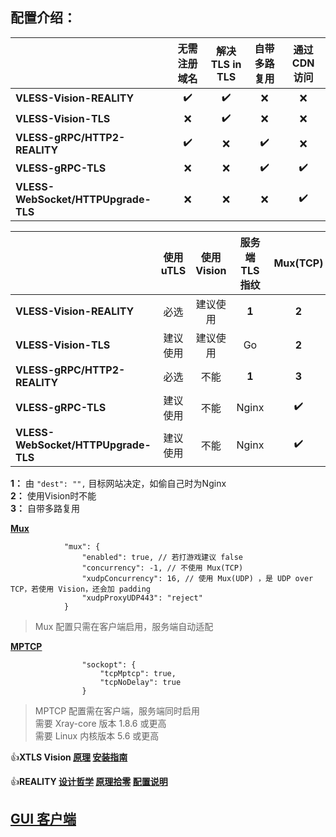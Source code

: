 ## **配置介绍：** 

| | 无需注册域名 | 解决 TLS in TLS | 自带多路复用 | 通过 CDN 访问 |
| :--- | :---: | :---: | :---: | :---: |
| **VLESS-Vision-REALITY** | :heavy_check_mark: | :heavy_check_mark: | :x: | :x: |
| **VLESS-Vision-TLS** | :x: | :heavy_check_mark: | :x: | :x: |
| **VLESS-gRPC/HTTP2-REALITY** | :heavy_check_mark: | :x: | :heavy_check_mark: | :x: |
| **VLESS-gRPC-TLS** | :x: | :x: | :heavy_check_mark: | :heavy_check_mark: |
| **VLESS-WebSocket/HTTPUpgrade-TLS** | :x: | :x: | :x: | :heavy_check_mark: |

| | 使用 uTLS | 使用 Vision | 服务端 TLS 指纹 | Mux(TCP) | Mux(UDP) | MPTCP |
| :--- | :---: | :---: | :---: | :---: | :---: | :---: |
| **VLESS-Vision-REALITY** | 必选 | 建议使用 | **1** | **2** | :heavy_check_mark: | :heavy_check_mark: |
| **VLESS-Vision-TLS** | 建议使用 | 建议使用 | Go | **2** | :heavy_check_mark: | :heavy_check_mark: |
| **VLESS-gRPC/HTTP2-REALITY** | 必选 | 不能 | **1** | **3** | :heavy_check_mark: | :heavy_check_mark: |
| **VLESS-gRPC-TLS** | 建议使用 | 不能 | Nginx | :heavy_check_mark: | :heavy_check_mark: | :heavy_check_mark: |
| **VLESS-WebSocket/HTTPUpgrade-TLS** | 建议使用 | 不能 | Nginx | :heavy_check_mark: | :heavy_check_mark: | :heavy_check_mark: |

**1：** 由 `"dest": "",` 目标网站决定，如偷自己时为Nginx<br>
**2：** 使用Vision时不能<br>
**3：** 自带多路复用

[**Mux**](https://xtls.github.io/Xray-docs-next/config/outbound.html#muxobject)

```jsonc
            "mux": {
                "enabled": true, // 若打游戏建议 false
                "concurrency": -1, // 不使用 Mux(TCP)
                "xudpConcurrency": 16, // 使用 Mux(UDP) ，是 UDP over TCP，若使用 Vision，还会加 padding
                "xudpProxyUDP443": "reject"
            }
```

> Mux 配置只需在客户端启用，服务端自动适配

[**MPTCP**](https://github.com/XTLS/Xray-core/pull/2520#issuecomment-1711212084)

```jsonc
                "sockopt": {
                    "tcpMptcp": true,
                    "tcpNoDelay": true
                }
```

> MPTCP 配置需在客户端，服务端同时启用<br>
> 需要 Xray-core 版本 1.8.6 或更高<br>
> 需要 Linux 内核版本 5.6 或更高

:+1:**XTLS Vision [原理](https://github.com/XTLS/Xray-core/discussions/1295) [安装指南](https://github.com/chika0801/Xray-install)**

:+1:**REALITY [设计哲学](https://github.com/XTLS/Xray-core/issues/1689#issuecomment-1439447009) [原理拾零](https://github.com/XTLS/Xray-core/issues/1891#issuecomment-1495439413) [配置说明](https://github.com/XTLS/REALITY#readme)**

## **[GUI 客户端](https://github.com/XTLS/Xray-core/blob/main/README.md#gui-clients)** 
